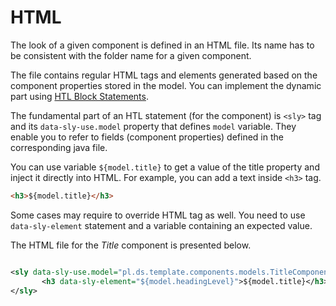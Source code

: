 # HTML

The look of a given component is defined in an HTML file. Its name has to be consistent with the folder name for a given component. 

The file contains regular HTML tags and elements generated based on the component properties stored in the model. You can implement the dynamic part using [HTL Block Statements](https://experienceleague.adobe.com/docs/experience-manager-htl/using/htl/block-statements.html?lang=en). 

The fundamental part of an HTL statement (for the component) is `<sly>` tag and its `data-sly-use.model` property that defines `model` variable. They enable you to refer to fields (component properties) defined in the corresponding java file. 

You can use variable `${model.title}` to get a value of the title property and inject it directly into HTML. For example, you can add a text inside `<h3>` tag.

``` html
<h3>${model.title}</h3>
```

Some cases may require to override HTML tag as well. You need to use `data-sly-element` statement and a variable containing an expected value.

The HTML file for the _Title_ component is presented below.

``` xml title="ui.apps/src/main/jcr_root/apps/template/components/title/title.html"

<sly data-sly-use.model="pl.ds.template.components.models.TitleComponent">
       <h3 data-sly-element="${model.headingLevel}">${model.title}</h3>
</sly>
```